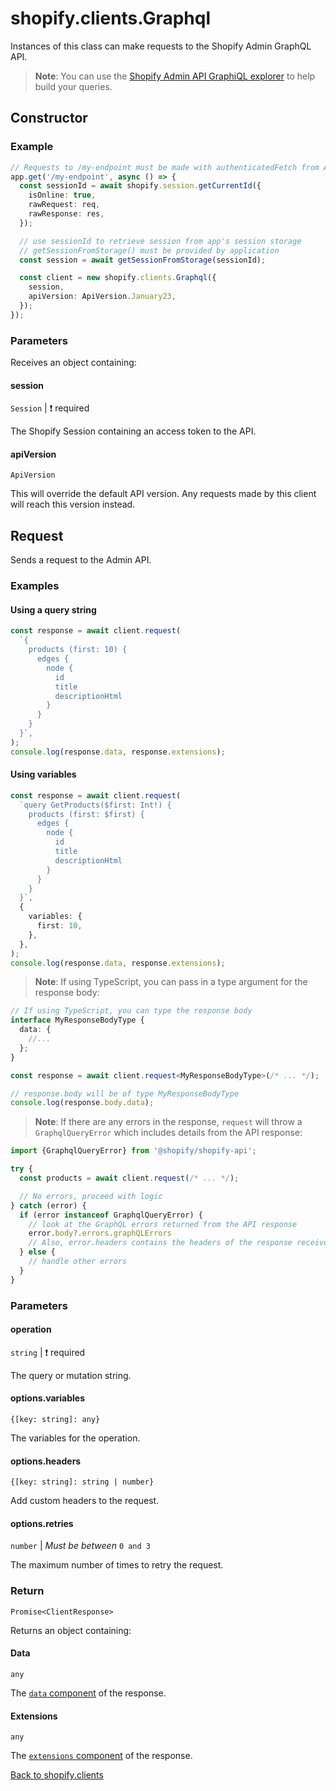 # shopify.clients.Graphql

Instances of this class can make requests to the Shopify Admin GraphQL API.

> **Note**: You can use the [Shopify Admin API GraphiQL explorer](https://shopify.dev/docs/apps/tools/graphiql-admin-api) to help build your queries.

## Constructor

### Example

```ts
// Requests to /my-endpoint must be made with authenticatedFetch from App Bridge for embedded apps
app.get('/my-endpoint', async () => {
  const sessionId = await shopify.session.getCurrentId({
    isOnline: true,
    rawRequest: req,
    rawResponse: res,
  });

  // use sessionId to retrieve session from app's session storage
  // getSessionFromStorage() must be provided by application
  const session = await getSessionFromStorage(sessionId);

  const client = new shopify.clients.Graphql({
    session,
    apiVersion: ApiVersion.January23,
  });
});
```

### Parameters

Receives an object containing:

#### session

`Session` | :exclamation: required

The Shopify Session containing an access token to the API.

#### apiVersion

`ApiVersion`

This will override the default API version.
Any requests made by this client will reach this version instead.

## Request

Sends a request to the Admin API.

### Examples

#### Using a query string

```ts
const response = await client.request(
  `{
    products (first: 10) {
      edges {
        node {
          id
          title
          descriptionHtml
        }
      }
    }
  }`,
);
console.log(response.data, response.extensions);
```

#### Using variables

```ts
const response = await client.request(
  `query GetProducts($first: Int!) {
    products (first: $first) {
      edges {
        node {
          id
          title
          descriptionHtml
        }
      }
    }
  }`,
  {
    variables: {
      first: 10,
    },
  },
);
console.log(response.data, response.extensions);
```

> **Note**: If using TypeScript, you can pass in a type argument for the response body:

```ts
// If using TypeScript, you can type the response body
interface MyResponseBodyType {
  data: {
    //...
  };
}

const response = await client.request<MyResponseBodyType>(/* ... */);

// response.body will be of type MyResponseBodyType
console.log(response.body.data);
```

> **Note**: If there are any errors in the response, `request` will throw a `GraphqlQueryError` which includes details from the API response:

```ts
import {GraphqlQueryError} from '@shopify/shopify-api';

try {
  const products = await client.request(/* ... */);

  // No errors, proceed with logic
} catch (error) {
  if (error instanceof GraphqlQueryError) {
    // look at the GraphQL errors returned from the API response
    error.body?.errors.graphQLErrors
    // Also, error.headers contains the headers of the response received from Shopify
  } else {
    // handle other errors
  }
}
```

### Parameters

#### operation

`string` | :exclamation: required

The query or mutation string.

#### options.variables

`{[key: string]: any}`

The variables for the operation.

#### options.headers

`{[key: string]: string | number}`

Add custom headers to the request.

#### options.retries

`number` | _Must be between_ `0 and 3`

The maximum number of times to retry the request.

### Return

`Promise<ClientResponse>`

Returns an object containing:

#### Data

`any`

The [`data` component](https://shopify.dev/docs/api/admin/getting-started#graphql-admin-api) of the response.

#### Extensions

`any`

The [`extensions` component](https://shopify.dev/docs/api/admin-graphql#rate_limits) of the response.

[Back to shopify.clients](./README.md)
